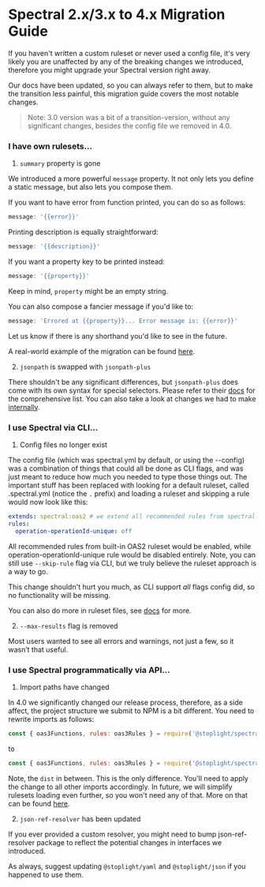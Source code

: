 # Spectral 2.x/3.x to 4.x Migration Guide

If you haven't written a custom ruleset or never used a config file,
it's very likely you are unaffected by any of the breaking changes we introduced,
therefore you might upgrade your Spectral version right away.

Our docs have been updated, so you can always refer to them, but to make the transition less painful,
this migration guide covers the most notable changes.

> Note: 3.0 version was a bit of a transition-version, without any significant changes, besides the config file we removed in 4.0.

### I have own rulesets...

1. `summary` property is gone

We introduced a more powerful `message` property. It not only lets you define a static message, but also lets you compose them.

If you want to have error from function printed, you can do so as follows:

```js
message: '{{error}}'
```

Printing description is equally straightforward:

```js
message: '{{description}}'
```

If you want a property key to be printed instead:

```js
message: '{{property}}'
```

Keep in mind, `property` might be an empty string.

You can also compose a fancier message if you'd like to:

```js
message: 'Errored at {{property}}... Error message is: {{error}}'
```

Let us know if there is any shorthand you'd like to see in the future.

A real-world example of the migration can be found [here](https://github.com/stoplightio/spectral/issues/367).

2. `jsonpath` is swapped with `jsonpath-plus`

There shouldn't be any significant differences, but `jsonpath-plus` does come with its own syntax for special selectors.
Please refer to their [docs](https://github.com/s3u/JSONPath#features) for the comprehensive list. 
You can also take a look at changes we had to make [internally](https://github.com/stoplightio/spectral/pull/347/commits/c79691da636f76c5b0ab5c611779d6be16d32292).

### I use Spectral via CLI...

1. Config files no longer exist

The config file (which was spectral.yml by default, or using the --config) was a combination of things that could all be done as CLI flags,
and was just meant to reduce how much you needed to type those things out.
The important stuff has been replaced with looking for a default ruleset, called .spectral.yml (notice the `.` prefix) and loading a ruleset and skipping a rule would now look like this:

```yaml
extends: spectral:oas2 # we extend all recommended rules from spectral:oas2
rules:
  operation-operationId-unique: off
```

All recommended rules from built-in OAS2 ruleset would be enabled, while operation-operationId-unique rule would be disabled entirely.
Note, you can still use `--skip-rule` flag via CLI, but we truly believe the ruleset approach is a way to go.

This change shouldn't hurt you much, as CLI support *all* flags config did, so no functionality will be missing.

You can also do more in ruleset files, see [docs](https://github.com/stoplightio/spectral/blob/develop/docs/rulesets.md) for more. 

2. `--max-results` flag is removed

Most users wanted to see all errors and warnings, not just a few, so it wasn’t that useful.

### I use Spectral programmatically via API...

1. Import paths have changed

In 4.0 we significantly changed our release process,
therefore, as a side affect, the project structure we submit to NPM is a bit different.
You need to rewrite imports as follows:

```js
const { oas3Functions, rules: oas3Rules } = require('@stoplight/spectral/rulesets/oas3');
```

to

```js
const { oas3Functions, rules: oas3Rules } = require('@stoplight/spectral/dist/rulesets/oas3');
```

Note, the `dist` in between. This is the only difference. You'll need to apply the change to all other imports accordingly.
In future, we will simplify rulesets loading even further, so you won't need any of that.
More on that can be found [here](https://github.com/stoplightio/spectral/issues/366).

2. `json-ref-resolver` has been updated

If you ever provided a custom resolver, you might need to bump json-ref-resolver package to reflect the potential changes in interfaces we introduced.

As always, suggest updating `@stoplight/yaml` and `@stoplight/json` if you happened to use them.
